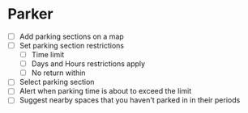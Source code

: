 # Parker

-   [ ] Add parking sections on a map
-   [ ] Set parking section restrictions
    -   [ ] Time limit
    -   [ ] Days and Hours restrictions apply
    -   [ ] No return within
-   [ ] Select parking section
-   [ ] Alert when parking time is about to exceed the limit
-   [ ] Suggest nearby spaces that you haven't parked in in their periods
